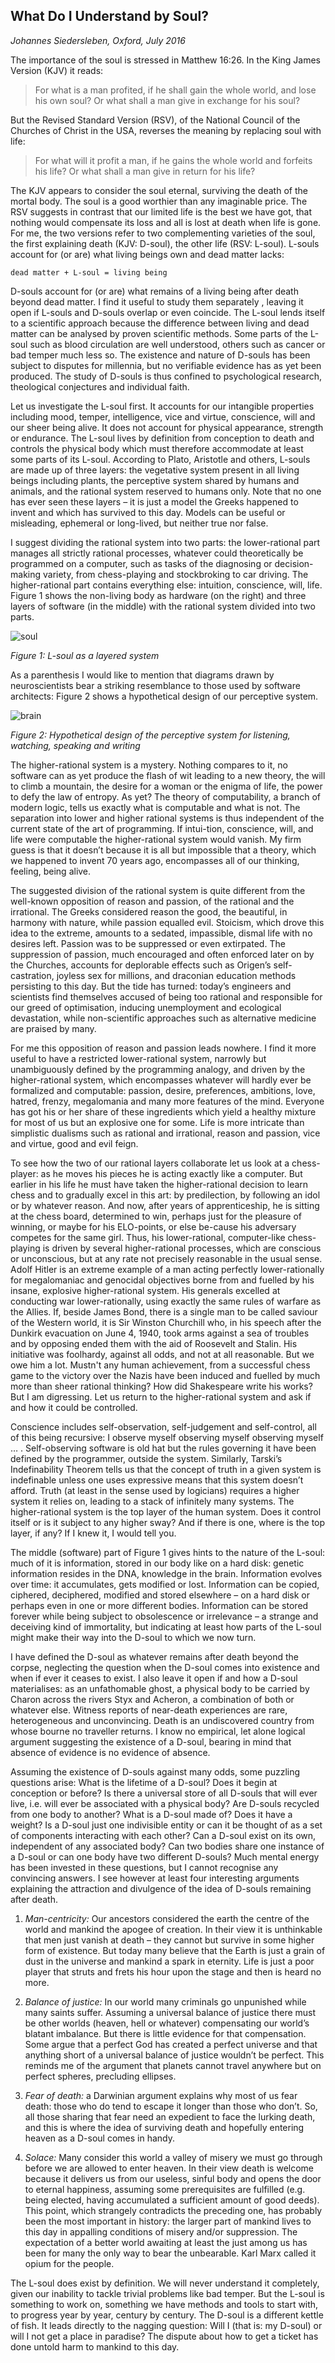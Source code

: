 
## What Do I Understand by Soul?

*Johannes Siedersleben, Oxford, July 2016*

The importance of the soul is stressed in Matthew 16:26. In the  King James Version (KJV) it reads:

> For what is a man profited, if he shall gain the whole world, and lose his own soul?
> Or what shall a man give in exchange for his soul?

But the Revised Standard Version (RSV), of the National Council of the Churches of Christ in the USA,
reverses the meaning by replacing soul with life:

> For what will it profit a man, if he gains the whole world and forfeits his life?
> Or what shall a man give in return for his life?

The KJV appears to consider the soul eternal, surviving the death of the mortal body.
The soul is a good worthier than any imaginable price. The RSV suggests in contrast that
our limited life is the best we have got, that nothing would compensate its loss and all
is lost at death when life is gone. For me, the two versions refer to two complementing
varieties of the soul, the first explaining death (KJV: D-soul), the other life (RSV: L-soul).
L-souls account for (or are) what living beings own and dead matter lacks:

    dead matter + L-soul = living being

D-souls account for (or are) what remains of a living being after death beyond dead matter.
I find it useful to study them separately , leaving it open if L-souls and D-souls overlap
or even coincide. The L-soul lends itself to a scientific approach because the difference between
living and dead matter can be analysed by proven scientific methods. Some parts of the L-soul
such as blood circulation are well understood, others such as cancer or bad temper much less so.
The existence and nature of D-souls has been subject to disputes for millennia, but no verifiable
evidence has as yet been produced. The study of D-souls is thus confined to psychological research,
theological conjectures and individual faith.

Let us investigate the L-soul first. It accounts for our intangible properties including mood,
temper, intelligence, vice and virtue, conscience, will and our sheer being alive. It does not account for
physical appearance, strength or endurance. The L-soul lives by definition from conception to death and
controls the physical body which must therefore accommodate at least some parts of its L-soul.
According to Plato, Aristotle and others, L-souls are made up of three layers:
the vegetative system present in all living beings including plants, the perceptive system
shared by humans and animals, and the rational system reserved to humans only.
Note that no one has ever seen these layers – it is just a model the Greeks happened to invent and which
has survived to this day. Models can be useful or misleading, ephemeral or long-lived,
but neither true nor false.

I suggest dividing the rational system into two parts: the lower-rational part manages all strictly
rational processes, whatever could theoretically be programmed on a computer, such as tasks of
the diagnosing or decision-making variety, from chess-playing and stockbroking to car driving.
The higher-rational part contains everything else: intuition, conscience, will, life.
Figure 1 shows the non-living body as hardware (on the right) and three layers of software
(in the middle) with the rational system divided into two parts.

![soul](soul.png)

*Figure 1: L-soul as a layered system*

As a parenthesis I would like to mention that diagrams drawn by neuroscientists bear a striking
resemblance to those used by software architects: Figure 2 shows a hypothetical design of our
perceptive system.

![brain](brain.png)

*Figure 2: Hypothetical design of the perceptive system for listening, watching, speaking and writing*

The higher-rational system is a mystery. Nothing compares to it, no software can as yet produce the
flash of wit leading to a new theory, the will to climb a mountain, the desire for a woman or the enigma of
life, the power to defy the law of entropy. As yet? The theory of computability, a branch of modern logic,
tells us  exactly what is computable and what is not. The separation into lower and higher rational systems
is thus independent of the current state of the art of programming. If intui-tion, conscience, will, and life
were computable the higher-rational system would vanish. My firm guess is that it doesn’t because it is all
but impossible that a theory, which we happened to invent 70 years ago, encompasses all of our thinking,
feeling, being alive.

The suggested division of the rational system is quite different from the well-known opposition of reason and
passion, of the rational and the irrational. The Greeks considered reason the good, the beautiful, in harmony
with nature, while passion equalled evil. Stoicism, which drove this idea to the extreme, amounts to a sedated,
impassible, dismal life with no desires left. Passion was to be suppressed or even extirpated. The suppression
of passion, much encouraged and often enforced later on by the Churches, accounts for deplorable effects such as
Origen’s self-castration, joyless sex for millions, and draconian education methods persisting to this day. But
the tide has turned: today’s engineers and scientists find themselves accused of being too rational and
responsible for our greed of optimisation, inducing unemployment and ecological devastation, while non-scientific
approaches such as alternative medicine are praised by many.

For me this opposition of reason and passion leads nowhere. I find it more useful to have a restricted
lower-rational system, narrowly but unambiguously defined by the programming analogy, and driven by the
higher-rational system, which encompasses whatever will hardly ever be formalized and computable: passion,
desire, preferences, ambitions, love, hatred, frenzy, megalomania and many more features of the mind.
Everyone has got his or her share of these ingredients which yield a healthy mixture for most of us but
an explosive one for some. Life is more intricate than simplistic dualisms such as rational and irrational,
reason and passion, vice and virtue, good and evil feign.

To see how the two of our rational layers collaborate let us look at a chess-player: as he moves his
pieces he is acting exactly like a computer. But earlier in his life he must have taken the higher-rational
decision to learn chess and to gradually excel in this art: by predilection, by following an idol or by whatever
reason. And now, after years of apprenticeship, he is sitting at the chess board, determined to win, perhaps
just for the pleasure of winning, or maybe for his ELO-points, or else be-cause his adversary competes for
the same girl. Thus, his lower-rational, computer-like chess-playing is driven by several higher-rational
processes, which are conscious or unconscious, but at any rate not precisely reasonable in the usual sense.
Adolf Hitler is an extreme example of a man acting perfectly lower-rationally for megalomaniac and genocidal
objectives borne from and fuelled by his insane, explosive higher-rational system. His generals excelled at
conducting war lower-rationally, using exactly the same rules of warfare as the Allies. If, beside James Bond,
there is a single man to be called saviour of the Western world, it is Sir Winston Churchill who, in his speech
after the Dunkirk evacuation on June 4, 1940, took arms against a sea of troubles and by opposing ended them
with the aid of Roosevelt and Stalin. His initiative was foolhardy, against all odds, and not at all reasonable.
But we owe him a lot. Mustn't any human achievement, from a successful chess game to the victory over the
Nazis have been induced and fuelled by much more than sheer rational thinking? How did Shakespeare write his
works? But I am digressing. Let us return to the higher-rational system and ask if and how it could be controlled.

Conscience includes self-observation, self-judgement and self-control, all of this being recursive:
I observe myself observing myself observing myself … . Self-observing software is old hat but the rules
governing it have been defined by the programmer, outside the system. Similarly, Tarski’s
Indefinability Theorem tells us that the concept of truth in a given system is indefinable unless
one uses expressive means that this system doesn’t afford. Truth (at least in the sense used by logicians)
requires a higher system it relies on, leading to a stack of infinitely many systems. The higher-rational
system is the top layer of the human system. Does it control itself or is it subject to any higher sway?
And if there is one, where is the top layer, if any? If I knew it, I would tell you.

The middle (software) part of Figure 1 gives hints to the nature of the L-soul: much of it is information,
stored in our body like on a hard disk: genetic information resides in the DNA, knowledge in the brain.
Information evolves over time: it accumulates, gets modified or lost. Information can be copied, ciphered,
deciphered, modified and stored elsewhere – on a hard disk or perhaps even in one or more different bodies.
Information can be stored forever while being subject to obsolescence or irrelevance – a strange and
deceiving kind of immortality, but indicating at least how parts of the L-soul might make their way
into the D-soul to which we now turn.

I have defined the D-soul as whatever remains after death beyond the corpse, neglecting the question
when the D-soul comes into existence and when if ever it ceases to exist. I also leave it open if and
how a D-soul materialises: as an unfathomable ghost, a physical body to be carried by Charon across the
rivers Styx and Acheron, a combination of both or whatever else. Witness reports of near-death experiences
are rare, heterogeneous and unconvincing. Death is an undiscovered country from whose bourne no traveller
returns. I know no empirical, let alone logical argument suggesting the existence of a D-soul, bearing
in mind that absence of evidence is no evidence of absence.

Assuming the existence of D-souls against many odds, some puzzling questions arise:
What is the lifetime of a D-soul? Does it begin at conception or before? Is there a
universal store of all D-souls that will ever live, i.e. will ever be associated with a
physical body? Are D-souls recycled from one body to another? What is a D-soul made of?
Does it have a weight? Is a D-soul just one indivisible entity or can it be thought of as a set of
components interacting with each other? Can a D-soul exist on its own, independent of any associated body?
Can two bodies share one instance of a D-soul or can one body have two different D-souls? Much mental
energy has been invested in these questions, but I cannot recognise any convincing answers.
I see however at least four interesting arguments explaining the attraction and divulgence of
the idea of D-souls remaining after death.

1.	*Man-centricity:* Our ancestors considered the earth the centre of the world and mankind the apogee of creation.
In their view it is unthinkable that men just vanish at death – they cannot but survive in some higher form of existence.
But today many believe that the Earth is just a grain of dust in the universe and mankind a spark in eternity.
Life is just a poor player that struts and frets his hour upon the stage and then is heard no more.

2.	*Balance of justice:* In our world many criminals go unpunished while many saints suffer.
Assuming a universal balance of justice there must be other worlds (heaven, hell or whatever)
compensating our world’s blatant imbalance. But there is little evidence for that compensation.
Some argue that a perfect God has created a perfect universe and that anything short of a universal
balance of justice wouldn’t be perfect. This reminds me of the argument that planets cannot travel
anywhere but on perfect spheres, precluding ellipses.

3.	*Fear of death:* a Darwinian argument explains why most of us fear death:
those who do tend to escape it longer than those who don’t. So, all those sharing
that fear need an expedient to face the lurking death, and this is where the idea
of surviving death and hopefully entering heaven as a D-soul comes in handy.

4.	*Solace:* Many consider this world a valley of misery we must go through before we are allowed
to enter heaven. In their view death is welcome because it delivers us from our useless, sinful
body and opens the door to eternal happiness, assuming some prerequisites are fulfilled (e.g. being elected,
having accumulated a sufficient amount of good deeds). This point, which strangely contradicts the preceding
one, has probably been the most important in history: the larger part of mankind lives to this day in appalling
conditions of misery and/or suppression. The expectation of a better world awaiting at least the just among
us has been for many the only way to bear the unbearable. Karl Marx called it opium for the people.

The L-soul does exist by definition. We will never understand it completely, given our inability to
tackle trivial problems like bad temper. But the L-soul is something to work on, something we have
methods and tools to start with, to progress year by year, century by century. The D-soul is a different
kettle of fish. It leads directly to the nagging question: Will I (that is: my D-soul) or will I not get a
place in paradise? The dispute about how to get a ticket has done untold harm to mankind to this day.
